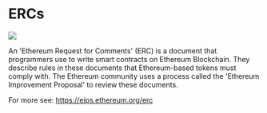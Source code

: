 # ERCs

![](https://res.cloudinary.com/practicaldev/image/fetch/s--zWbQ4Dxz--/c_imagga_scale,f_auto,fl_progressive,h_500,q_auto,w_1000/https://dev-to-uploads.s3.amazonaws.com/uploads/articles/er11robdrajmbliij0xl.png)

An 'Ethereum Request for Comments' (ERC) is a document that programmers use to write smart contracts on Ethereum Blockchain. They describe rules in these documents that Ethereum-based tokens must comply with. The Ethereum community uses a process called the 'Ethereum Improvement Proposal' to review these documents.

For more see: https://eips.ethereum.org/erc
